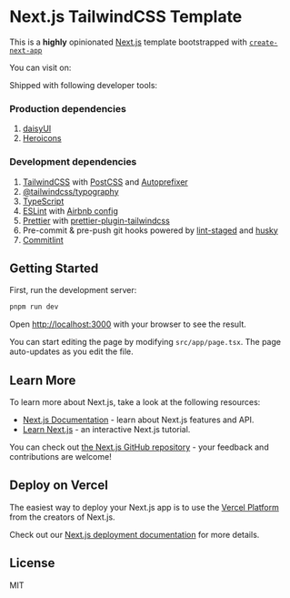 # Next.js TailwindCSS Template

This is a **highly** opinionated [Next.js](https://nextjs.org/) template bootstrapped with [`create-next-app`](https://github.com/vercel/next.js/tree/canary/packages/create-next-app)

You can visit on:


Shipped with following developer tools:

### Production dependencies

1. [daisyUI](https://daisyui.com)
2. [Heroicons](https://heroicons.com)

### Development dependencies

1. [TailwindCSS](https://tailwindcss.com) with [PostCSS](https://github.com/postcss/postcss) and [Autoprefixer](https://github.com/postcss/autoprefixer)
2. [@tailwindcss/typography](https://tailwindcss.com/docs/typography-plugin)
3. [TypeScript](https://www.typescriptlang.org/)
4. [ESLint](https://eslint.org/) with [Airbnb config](https://github.com/iamturns/eslint-config-airbnb-typescript)
5. [Prettier](https://prettier.io/) with [prettier-plugin-tailwindcss](https://github.com/tailwindlabs/prettier-plugin-tailwindcss)
6. Pre-commit & pre-push git hooks powered by [lint-staged](https://github.com/okonet/lint-staged) and [husky](https://typicode.github.io/husky/#/)
7. [Commitlint](https://commitlint.js.org/#/)

## Getting Started

First, run the development server:

```bash
pnpm run dev
```

Open [http://localhost:3000](http://localhost:3000) with your browser to see the result.

You can start editing the page by modifying `src/app/page.tsx`. The page auto-updates as you edit the file.

## Learn More

To learn more about Next.js, take a look at the following resources:

- [Next.js Documentation](https://nextjs.org/docs) - learn about Next.js features and API.
- [Learn Next.js](https://nextjs.org/learn) - an interactive Next.js tutorial.

You can check out [the Next.js GitHub repository](https://github.com/vercel/next.js/) - your feedback and contributions are welcome!

## Deploy on Vercel

The easiest way to deploy your Next.js app is to use the [Vercel Platform](https://vercel.com/import?utm_medium=default-template&filter=next.js&utm_source=create-next-app&utm_campaign=create-next-app-readme) from the creators of Next.js.

Check out our [Next.js deployment documentation](https://nextjs.org/docs/deployment) for more details.

## License

MIT
